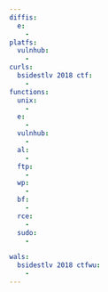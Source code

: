 ```yaml
---
diffis:
  e:
    -
platfs:
  vulnhub:
    -
curls:
  bsidestlv 2018 ctf:
    -
functions:
  unix:
    -
  e:
    -
  vulnhub:
    -
  al:
    -
  ftp:
    -
  wp:
    -
  bf:
    -
  rce:
    -
  sudo:
    -

wals:
  bsidestlv 2018 ctfwu:
    -
---
```

